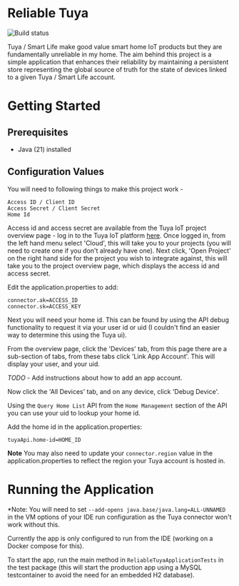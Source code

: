 # Reliable Tuya
![Build status](https://github.com/Richrocksmy/reliable-tuya/actions/workflows/main-test.yml/badge.svg)

Tuya / Smart Life make good value smart home IoT products but they are fundamentally unreliable in my home. The aim behind this project is a simple application that enhances their reliability by maintaining
a persistent store representing the global source of truth for the state of devices linked to a given Tuya / Smart Life account.

# Getting Started

## Prerequisites

- Java (21) installed

## Configuration Values

You will need to following things to make this project work - 

 ```
 Access ID / Client ID
 Access Secret / Client Secret
 Home Id
 ```

Access id and access secret are available from the Tuya IoT project overview page - log in to the Tuya IoT platform [here](https://iot.tuyaApi.com). Once logged in, from the left hand menu
select 'Cloud', this will take you to your projects (you will need to create one if you don't already have one).
Next click, 'Open Project' on the right hand side for the project you wish to integrate against, this will take you to 
the project overview page, which displays the access id and access secret. 

Edit the application.properties to add:

```
connector.ak=ACCESS_ID
connector.sk=ACCESS_KEY
```

Next you will need your home id. This can be found by using the API debug functionality to request it via your user id or uid (I couldn't find
an easier way to determine this using the Tuya ui).

From the overview page, click the 'Devices' tab, from this page there are a sub-section of tabs, from these tabs click 'Link App Account'. This 
will display your user, and your uid. 

_TODO_ - Add instructions about how to add an app account.

Now click the 'All Devices' tab, and on any device, click 'Debug Device'.

Using the `Query Home List` API from the `Home Management` section of the API you can use your uid to lookup your home id.

Add the home id in the application.properties:

```
tuyaApi.home-id=HOME_ID
```

**Note**
You may also need to update your `connector.region` value in the application.properties to reflect the region your Tuya account is hosted in.

# Running the Application

*Note: You will need to set `--add-opens java.base/java.lang=ALL-UNNAMED` in the VM options of your IDE run configuration as the Tuya connector won't work without this.        

Currently the app is only configured to run from the IDE (working on a Docker compose for this). 

To start the app, run the main method in `ReliableTuyaApplicationTests` in the test package (this will start the production app 
using a MySQL testcontainer to avoid the need for an embedded H2 database).